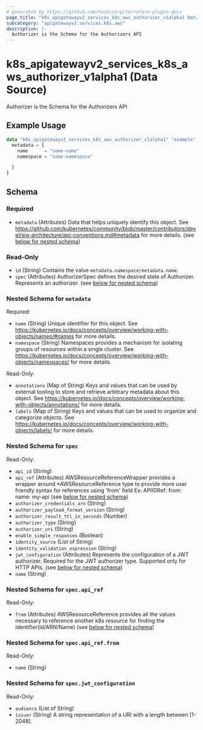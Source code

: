 ```yaml
---
# generated by https://github.com/hashicorp/terraform-plugin-docs
page_title: "k8s_apigatewayv2_services_k8s_aws_authorizer_v1alpha1 Data Source - terraform-provider-k8s"
subcategory: "apigatewayv2.services.k8s.aws"
description: |-
  Authorizer is the Schema for the Authorizers API
---
```


# k8s_apigatewayv2_services_k8s_aws_authorizer_v1alpha1 (Data Source)

Authorizer is the Schema for the Authorizers API

## Example Usage

```terraform
data "k8s_apigatewayv2_services_k8s_aws_authorizer_v1alpha1" "example" {
  metadata = {
    name      = "some-name"
    namespace = "some-namespace"

  }
}
```

<!-- schema generated by tfplugindocs -->
## Schema

### Required

- `metadata` (Attributes) Data that helps uniquely identify this object. See https://github.com/kubernetes/community/blob/master/contributors/devel/sig-architecture/api-conventions.md#metadata for more details. (see [below for nested schema](#nestedatt--metadata))

### Read-Only

- `id` (String) Contains the value `metadata.namespace/metadata.name`.
- `spec` (Attributes) AuthorizerSpec defines the desired state of Authorizer.  Represents an authorizer. (see [below for nested schema](#nestedatt--spec))

<a id="nestedatt--metadata"></a>
### Nested Schema for `metadata`

Required:

- `name` (String) Unique identifier for this object. See https://kubernetes.io/docs/concepts/overview/working-with-objects/names/#names for more details.
- `namespace` (String) Namespaces provides a mechanism for isolating groups of resources within a single cluster. See https://kubernetes.io/docs/concepts/overview/working-with-objects/namespaces/ for more details.

Read-Only:

- `annotations` (Map of String) Keys and values that can be used by external tooling to store and retrieve arbitrary metadata about this object. See https://kubernetes.io/docs/concepts/overview/working-with-objects/annotations/ for more details.
- `labels` (Map of String) Keys and values that can be used to organize and categorize objects. See https://kubernetes.io/docs/concepts/overview/working-with-objects/labels/ for more details.


<a id="nestedatt--spec"></a>
### Nested Schema for `spec`

Read-Only:

- `api_id` (String)
- `api_ref` (Attributes) AWSResourceReferenceWrapper provides a wrapper around *AWSResourceReference type to provide more user friendly syntax for references using 'from' field Ex: APIIDRef:  from: name: my-api (see [below for nested schema](#nestedatt--spec--api_ref))
- `authorizer_credentials_arn` (String)
- `authorizer_payload_format_version` (String)
- `authorizer_result_ttl_in_seconds` (Number)
- `authorizer_type` (String)
- `authorizer_uri` (String)
- `enable_simple_responses` (Boolean)
- `identity_source` (List of String)
- `identity_validation_expression` (String)
- `jwt_configuration` (Attributes) Represents the configuration of a JWT authorizer. Required for the JWT authorizer type. Supported only for HTTP APIs. (see [below for nested schema](#nestedatt--spec--jwt_configuration))
- `name` (String)

<a id="nestedatt--spec--api_ref"></a>
### Nested Schema for `spec.api_ref`

Read-Only:

- `from` (Attributes) AWSResourceReference provides all the values necessary to reference another k8s resource for finding the identifier(Id/ARN/Name) (see [below for nested schema](#nestedatt--spec--api_ref--from))

<a id="nestedatt--spec--api_ref--from"></a>
### Nested Schema for `spec.api_ref.from`

Read-Only:

- `name` (String)



<a id="nestedatt--spec--jwt_configuration"></a>
### Nested Schema for `spec.jwt_configuration`

Read-Only:

- `audience` (List of String)
- `issuer` (String) A string representation of a URI with a length between [1-2048].
